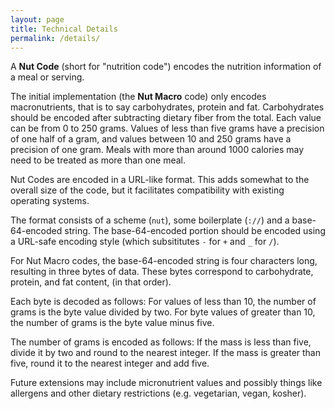 ```yaml
---
layout: page
title: Technical Details
permalink: /details/
---
```


A **Nut Code** (short for "nutrition code") encodes the nutrition information of a meal or serving. 

The initial implementation (the **Nut Macro** code) only encodes macronutrients, that is to say carbohydrates, protein and fat. Carbohydrates should be encoded after subtracting dietary fiber from the total. Each value can be from 0 to 250 grams. Values of less than five grams have a precision of one half of a gram, and values between 10 and 250 grams have a precision of one gram. Meals with more than around 1000 calories may need to be treated as more than one meal. 

Nut Codes are encoded in a URL-like format. This adds somewhat to the overall size of the code, but it facilitates compatibility with existing operating systems. 

The format consists of a scheme (`nut`), some boilerplate (`://`) and a base-64-encoded string. The base-64-encoded portion should be encoded using a URL-safe encoding style (which subsititutes `-` for `+` and `_` for `/`).

For Nut Macro codes, the base-64-encoded string is four characters long, resulting in three bytes of data. These bytes correspond to carbohydrate, protein, and fat content, (in that order). 

Each byte is decoded as follows: For values of less than 10, the number of grams is the byte value divided by two. For byte values of greater than 10, the number of grams is the byte value minus five. 

The number of grams is encoded as follows: If the mass is less than five, divide it by two and round to the nearest integer. If the mass is greater than five, round it to the nearest integer and add five.

Future extensions may include micronutrient values and possibly things like allergens and other dietary restrictions (e.g. vegetarian, vegan, kosher). 

